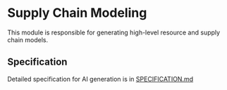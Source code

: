 # Supply Chain Modeling

This module is responsible for generating high-level resource and supply chain models.

## Specification

Detailed specification for AI generation is in [SPECIFICATION.md](./SPECIFICATION.md)
